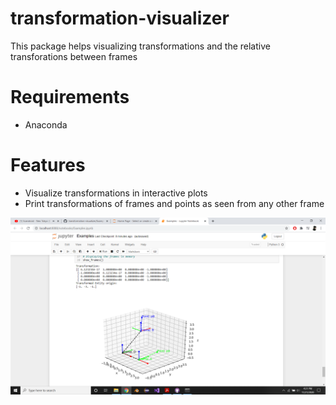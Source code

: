 # transformation-visualizer
 This package helps visualizing transformations and the relative transforations between frames

# Requirements
- Anaconda

# Features
- Visualize transformations in interactive plots 
- Print transformations of frames and points as seen from any other frame

<img src="misc/ssimage.png" align="middle" />
